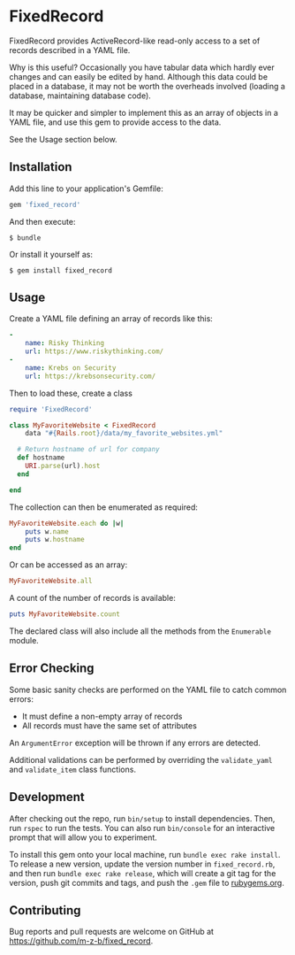 # FixedRecord

FixedRecord provides ActiveRecord-like read-only access to a set of records
described in a YAML file.

Why is this useful? Occasionally you have tabular data which hardly ever
changes and can easily be edited by hand. Although this data could be placed in a database, it may not be worth the overheads involved (loading a database, maintaining database code). 

It may be quicker and simpler to implement this as an array of objects in a YAML file, and use this gem to provide access to the data. 

See the Usage section below.

## Installation

Add this line to your application's Gemfile:

```ruby
gem 'fixed_record'
```

And then execute:

    $ bundle

Or install it yourself as:

    $ gem install fixed_record

## Usage

Create a YAML file defining an array of records like this:

```yaml
-
    name: Risky Thinking
    url: https://www.riskythinking.com/
-
    name: Krebs on Security
    url: https://krebsonsecurity.com/

```

Then to load these, create a class

```ruby
require 'FixedRecord'

class MyFavoriteWebsite < FixedRecord
    data "#{Rails.root}/data/my_favorite_websites.yml"

  # Return hostname of url for company
  def hostname
    URI.parse(url).host
  end

end
```
The collection can then be enumerated as required:

```ruby
MyFavoriteWebsite.each do |w| 
    puts w.name
    puts w.hostname
end
```
Or can be accessed as an array:

```ruby
MyFavoriteWebsite.all
```
A count of the number of records is available:

```ruby
puts MyFavoriteWebsite.count
```

The declared class will also include all the methods from the `Enumerable` module.

## Error Checking

Some basic sanity checks are performed on the YAML file to catch common errors:

* It must define a non-empty array of records
* All records must have the same set of attributes

An `ArgumentError` exception will be thrown if any errors are detected.

Additional validations can be performed by overriding the `validate_yaml` and
`validate_item` class functions. 


## Development

After checking out the repo, run `bin/setup` to install dependencies. Then, run `rspec` to run the tests. You can also run `bin/console` for an interactive prompt that will allow you to experiment.

To install this gem onto your local machine, run `bundle exec rake install`. To release a new version, update the version number in `fixed_record.rb`, and then run `bundle exec rake release`, which will create a git tag for the version, push git commits and tags, and push the `.gem` file to [rubygems.org](https://rubygems.org).

## Contributing

Bug reports and pull requests are welcome on GitHub at https://github.com/m-z-b/fixed_record.
